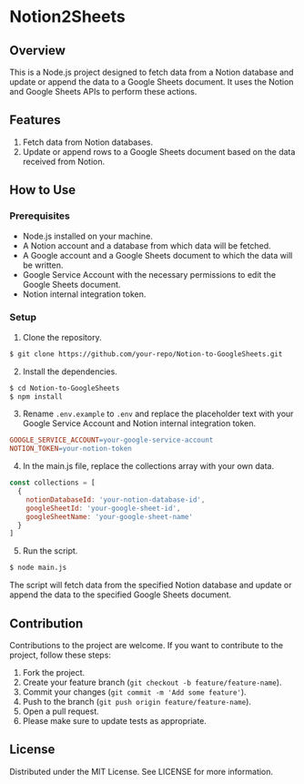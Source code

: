 # Notion2Sheets

## Overview

This is a Node.js project designed to fetch data from a Notion database and update or append the data to a Google Sheets document. It uses the Notion and Google Sheets APIs to perform these actions.

## Features

1. Fetch data from Notion databases.
2. Update or append rows to a Google Sheets document based on the data received from Notion.

## How to Use

### Prerequisites

- Node.js installed on your machine.
- A Notion account and a database from which data will be fetched.
- A Google account and a Google Sheets document to which the data will be written.
- Google Service Account with the necessary permissions to edit the Google Sheets document.
- Notion internal integration token.

### Setup
1. Clone the repository.

```bash
$ git clone https://github.com/your-repo/Notion-to-GoogleSheets.git
````

2. Install the dependencies.

```bash
$ cd Notion-to-GoogleSheets
$ npm install
```

3. Rename `.env.example` to `.env` and replace the placeholder text with your Google Service Account and Notion internal integration token.

```makefile
GOOGLE_SERVICE_ACCOUNT=your-google-service-account
NOTION_TOKEN=your-notion-token
```

4. In the main.js file, replace the collections array with your own data.

```javascript
const collections = [
  {
    notionDatabaseId: 'your-notion-database-id',
    googleSheetId: 'your-google-sheet-id',
    googleSheetName: 'your-google-sheet-name'
  }
]
```

5. Run the script.

```bash
$ node main.js
```

The script will fetch data from the specified Notion database and update or append the data to the specified Google Sheets document.

## Contribution

Contributions to the project are welcome. If you want to contribute to the project, follow these steps:

1. Fork the project.
2. Create your feature branch (`git checkout -b feature/feature-name`).
3. Commit your changes (`git commit -m 'Add some feature'`).
4. Push to the branch (`git push origin feature/feature-name`).
5. Open a pull request.
6. Please make sure to update tests as appropriate.

## License

Distributed under the MIT License. See LICENSE for more information.
